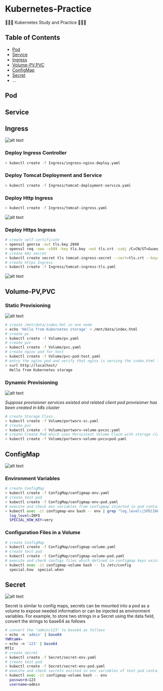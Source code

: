 # Kubernetes-Practice

🎉🎉🎉  Kubernetes Study and Practice 🎉🎉🎉 

## Table of Contents

  - [Pod](#Pod)
  - [Service](#Service)
  - [Ingress](#Ingress)
  - [Volume-PV,PVC](#volume-pvpvc)
  - [ConfigMap](#ConfigMap)
  - [Secret](#Secret)
  - ...
  
## Pod

## Service

## Ingress
![alt text](https://github.com/luisxiaomai/Images/blob/master/Kubernetes-Practice/ingress-flow.png)

### Deploy Ingress Controller
```bash	
> kubectl create -f Ingress/ingress-nginx-deploy.yaml
```

### Deploy Tomcat Deployment and Service
```bash	
> kubectl create -f Ingress/tomcat-deployment-service.yaml
```

### Deploy Http Ingress
```bash	
> kubectl create -f Ingress/tomcat-ingress.yaml
```
![alt text](https://github.com/luisxiaomai/Images/blob/master/Kubernetes-Practice/ingress-http.png)

### Deploy Https Ingress

```bash
# create self certificate
> openssl genrsa -out tls.key 2048
> openssl req -new -x509 -key tls.key -out tls.crt -subj /C=CN/ST=GuangDong/L=GuangZhou/O=DevOps/CN=tomcat.linux.io -days 3650
# create k8s secret
> kubectl create secret tls tomcat-ingress-secret --cert=tls.crt --key=tls.key -n testing
# create https Ingress
> kubectl create -f Ingress/tomcat-ingress-tls.yaml
```     
![alt text](https://github.com/luisxiaomai/Images/blob/master/Kubernetes-Practice/ingress-https.png)

  
## Volume-PV,PVC
### Static Provisioning
![alt text](https://github.com/luisxiaomai/Images/blob/master/Kubernetes-Practice/static-volume.png)

```bash
# create /mnt/data/index.hml in one node
> echo 'Hello from Kubernetes storage' > /mnt/data/index.html
# create pv
> kubectl create -f Volume/pv.yaml
# create pvc
> kubectl create -f Volume/pvc.yaml
# create nginx pod for test
> kubectl create -f Volume/pvc-pod-test.yaml
# entry the nginx pod and verify that nginx is serving the index.html file from the hostPath volume
> curl http://localhost/
  Hello from Kubernetes storage
```
### Dynamic Provisioning
![alt text](https://github.com/luisxiaomai/Images/blob/master/Kubernetes-Practice/dynamic-volume.png)

*Suppose provisioner services existed and related client pod provisioner has been created in k8s cluster*
```bash
# create Storage Class.
> kubectl create -f Volume/portworx-sc.yaml
# create pvc
> kubectl create -f Volume/portworx-volume-pvcsc.yaml
# create Create Pod which uses Persistent Volume Claim with storage class.
> kubectl create -f Volume/portworx-volume-pvcscpod.yaml
```
  
## ConfigMap
![alt text](https://github.com/luisxiaomai/Images/blob/master/Kubernetes-Practice/configmap.png)

### Environment Variables
```bash
# create ConfigMap
> kubectl create -f ConfigMap/configmap-env.yaml
# create test pod
> kubectl create -f ConfigMap/configmap-env-pod.yaml
# execute and check env variables from configmap injected in pod container
> kubectl exec -it configmap-env bash -- env | grep "log_level\|SPECIAL_HOW_KEY"
  log_level=INFO
  SPECIAL_HOW_KEY=very
```

### Configuration Files in a Volume
```bash
# create ConfigMap
> kubectl create -f ConfigMap/configmap-volume.yaml
# create test pod
> kubectl create -f ConfigMap/configmap-volume-pod.yaml
# execute and check configs files which defined in configmap keys exist in /etc/config directory
> kubectl exec -it configmap-volume bash -- ls /etc/config
  special.how  special.when
```

## Secret
![alt text](https://github.com/luisxiaomai/Images/blob/master/Kubernetes-Practice/configmap-secret.png)

Secret is similar to config maps, secrets can be mounted into a pod as a volume to expose needed information or can be injected as environment variables.
For example, to store two strings in a Secret using the data field, convert the strings to base64 as follows
```bash
# convert the "admin/123" to base64 as follows 
> echo -n 'admin' | base64
YWRtaW4=
> echo -n '123' | base64
MTIz
# create secret
> kubectl create -f Secret/secret-env.yaml
# create test pod
> kubectl create -f Secret/secret-env-pod.yaml
# execute and check secrets existed in env variables of test pod container
> kubectl exec -it configmap-volume bash -- env
  password=123
  username=admin
```

